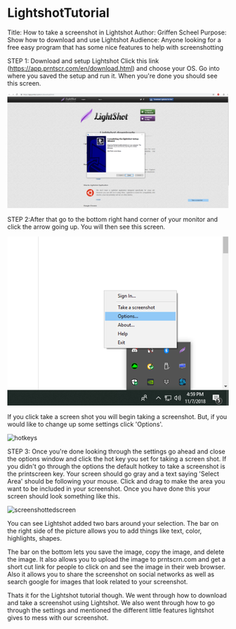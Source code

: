 # LightshotTutorial
Title: How to take a screenshot in Lightshot
Author: Griffen Scheel
Purpose: Show how to download and use Lightshot
Audience: Anyone looking for a free easy program that has some nice features to help with screenshotting

STEP 1: Download and setup Lightshot
Click this link (https://app.prntscr.com/en/download.html) and choose your OS.
Go into where you saved the setup and run it. When you're done you should see this screen.

![finishscreen](https://github.com/GriffenScheel/LightshotTutorial/blob/master/Screenshot_1.png?raw=true)


STEP 2:After that go to the bottom right hand corner of your monitor and click the arrow going up.
You will then see this screen.

![optionsscreen](https://github.com/GriffenScheel/LightshotTutorial/blob/master/Screenshot_3.png?raw=true)

If you click take a screen shot you will begin taking a screenshot. But, if you would like to change up some settings click 'Options'.

![hotkeys](ttps://github.com/GriffenScheel/LightshotTutorial/blob/master/Screenshot_4.png?raw=true)

STEP 3: Once you're done looking through the settings go ahead and close the options window and click the hot key you set for taking a screen shot. If you didn't go through the options the default hotkey to take a screenshot is the printscreen key.
Your screen should go gray and a text saying 'Select Area' should be following your mouse. Click and drag to make the area you want to be included in your screenshot. Once you have done this your screen should look something like this.

![screenshottedscreen](https://static.filehorse.com/screenshots/imaging-and-digital-photo/lightshot-screenshot-01.jpg)

You can see Lightshot added two bars around your selection. 
The bar on the right side of the picture allows you to add things like text, color, highlights, shapes. 

The bar on the bottom lets you save the image, copy the image, and delete the image. It also allows you to upload the image to prntscrn.com and get a short cut link for people to click on and see the image in their web browser. 
Also it allows you to share the screenshot on social networks as well as search google for images that look related to your screenshot.

Thats it for the Lightshot tutorial though. We went through how to download and take a screenshot using Lightshot. We also went through how to go through the settings and mentioned the different little features lightshot gives to mess with our screenshot. 



      

       
      
   


